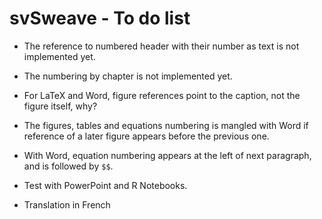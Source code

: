 # svSweave - To do list

-   The reference to numbered header with their number as text is not implemented yet.

-   The numbering by chapter is not implemented yet.

-   For LaTeX and Word, figure references point to the caption, not the figure itself, why?

-   The figures, tables and equations numbering is mangled with Word if reference of a later figure appears before the previous one.

-   With Word, equation numbering appears at the left of next paragraph, and is followed by `$$`.

-   Test with PowerPoint and R Notebooks.

-   Translation in French
